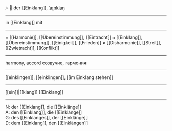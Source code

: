 🎶 🔵 der [[Einklang]], [ˈaɪ̯nklaŋ](https://youglish.com/pronounce/Einklang/german)

---
in [[Einklang]] mit

---
= [[Harmonie]], [[Übereinstimmung]], [[Eintracht]]
≈ [[Einklang]], [[Übereinstimmung]], [[Einigkeit]], [[Frieden]]
≠ [[Disharmonie]], [[Streit]], [[Zwietracht]], [[Konflikt]]

---
harmony, accord
созвучие, гармония

---
[[einklingen]], [[einklingen]], [[im Einklang stehen]]

---
[[ein]]|[[klang]]
[[Einklang]]


---
N: der [[Einklang]], die [[Einklänge]]  
A: den [[Einklang]], die [[Einklänge]]  
G: des [[Einklanges]], der [[Einklänge]]  
D: dem [[Einklang]], den [[Einklängen]]
